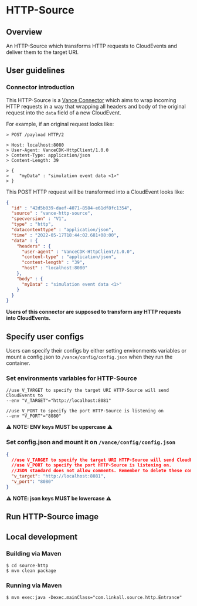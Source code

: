 # HTTP-Source 

## Overview

An HTTP-Source which transforms HTTP requests to CloudEvents and deliver them to the target URI.

## User guidelines

### Connector introduction

This HTTP-Source is a [Vance Connector][vc] which aims to wrap incoming HTTP requests in a way that wrapping all headers and body of the 
original request into the `data` field of a new CloudEvent.

For example, if an original request looks like:

```http
> POST /payload HTTP/2

> Host: localhost:8080
> User-Agent: VanceCDK-HttpClient/1.0.0
> Content-Type: application/json
> Content-Length: 39

> {
>    "myData" : "simulation event data <1>"
> }
```

This POST HTTP request will be transformed into a CloudEvent looks like:

``` json
{
  "id" : "42d5b039-daef-4071-8584-e61df8fc1354",
  "source" : "vance-http-source",
  "specversion" : "V1",
  "type" : "http",
  "datacontenttype" : "application/json",
  "time" : "2022-05-17T18:44:02.681+08:00",
  "data" : {
    "headers" : {
      "user-agent" : "VanceCDK-HttpClient/1.0.0",
      "content-type" : "application/json",
      "content-length" : "39",
      "host" : "localhost:8080"
    },
    "body" : {
      "myData" : "simulation event data <1>"
    }
  }
}
```

**Users of this connector are supposed to transform any HTTP requests into CloudEvents.**

## Specify user configs

Users can specify their configs by either setting environments variables or mount a config.json to
`/vance/config/config.json` when they run the container.

### Set environments variables for HTTP-Source

```
//use V_TARGET to specify the target URI HTTP-Source will send CloudEvents to
--env "V_TARGET"="http://localhost:8081"

//use V_PORT to specify the port HTTP-Source is listening on
--env "V_PORT"="8080"
```

⚠️ **NOTE: ENV keys MUST be uppercase** ⚠️

### Set config.json and mount it on `/vance/config/config.json`

```json
{
  //use V_TARGET to specify the target URI HTTP-Source will send CloudEvents to.
  //use V_PORT to specify the port HTTP-Source is listening on.
  //JSON standard does not allow comments. Remember to delete these comments when you copy configs.
  "v_target": "http://localhost:8081",
  "v_port": "8080"
}
```

⚠️ **NOTE: json keys MUST be lowercase** ⚠️

## Run HTTP-Source image

## Local development

### Building via Maven

```shell
$ cd source-http
$ mvn clean package
```

### Running via Maven

```shell
$ mvn exec:java -Dexec.mainClass="com.linkall.source.http.Entrance"
```

[vc]: https://github.com/JieDing/vance-docs/blob/main/docs/concept.md
